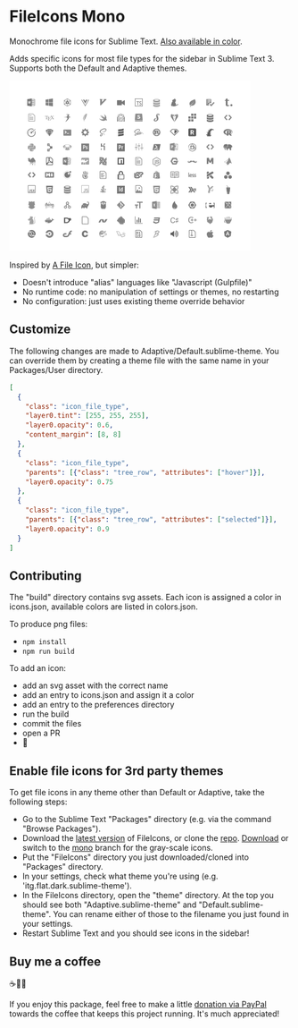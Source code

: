 # FileIcons Mono
Monochrome file icons for Sublime Text. [Also available in color](https://packagecontrol.io/packages/FileIcons).

Adds specific icons for most file types for the sidebar in Sublime Text 3. Supports both the Default and Adaptive themes.

<img width="432" src="https://raw.githubusercontent.com/braver/FileIcons/mono/icons.png"> 

Inspired by [A File Icon](https://packagecontrol.io/packages/A%20File%20Icon), but simpler:

- Doesn't introduce "alias" languages like "Javascript (Gulpfile)"
- No runtime code: no manipulation of settings or themes, no restarting
- No configuration: just uses existing theme override behavior

## Customize

The following changes are made to Adaptive/Default.sublime-theme. You can override them by creating a theme file with the same name in your Packages/User directory.

```json
[
  {
    "class": "icon_file_type",
    "layer0.tint": [255, 255, 255],
    "layer0.opacity": 0.6,
    "content_margin": [8, 8]
  },
  {
    "class": "icon_file_type",
    "parents": [{"class": "tree_row", "attributes": ["hover"]}],
    "layer0.opacity": 0.75
  },
  {
    "class": "icon_file_type",
    "parents": [{"class": "tree_row", "attributes": ["selected"]}],
    "layer0.opacity": 0.9
  }
]
```

## Contributing

The "build" directory contains svg assets. Each icon is assigned a color in icons.json, available colors are listed in colors.json. 

To produce png files:

- `npm install`
- `npm run build`

To add an icon:

- add an svg asset with the correct name
- add an entry to icons.json and assign it a color
- add an entry to the preferences directory
- run the build
- commit the files
- open a PR
- 💃

## Enable file icons for 3rd party themes

To get file icons in any theme other than Default or Adaptive, take the following steps:

- Go to the Sublime Text "Packages" directory (e.g. via the command "Browse Packages").
- Download the [latest version](https://github.com/braver/FileIcons/archive/master.zip) of FileIcons, or clone the [repo](https://github.com/braver/FileIcons). [Download](https://github.com/braver/FileIcons/archive/mono.zip) or switch to the [mono](https://github.com/braver/FileIcons/tree/mono) branch for the gray-scale icons.
- Put the "FileIcons" directory you just downloaded/cloned into "Packages" directory.
- In your settings, check what theme you're using (e.g. 'itg.flat.dark.sublime-theme').
- In the FileIcons directory, open the "theme" directory. At the top you should see both "Adaptive.sublime-theme" and "Default.sublime-theme". You can rename either of those to the filename you just found in your settings. 
- Restart Sublime Text and you should see icons in the sidebar!


## Buy me a coffee 

☕️👌🏻

If you enjoy this package, feel free to make a little [donation via PayPal](https://paypal.me/pools/c/8aninMZJ3D) towards the coffee that keeps this project running. It's much appreciated!
